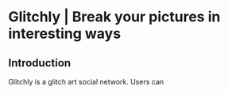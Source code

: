 # Glitchly | Break your pictures in interesting ways

## Introduction

Glitchly is a glitch art social network. Users can
